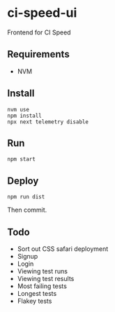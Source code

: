 # ci-speed-ui
Frontend for CI Speed

## Requirements

* NVM

## Install

```
nvm use
npm install
npx next telemetry disable
```

## Run

```
npm start
```

## Deploy

```
npm run dist
```

Then commit.

## Todo

* Sort out CSS safari deployment
* Signup
* Login
* Viewing test runs
* Viewing test results
* Most failing tests
* Longest tests
* Flakey tests
